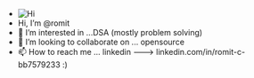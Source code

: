 - ![Hi](https://user-images.githubusercontent.com/77536489/189487896-2ed5178f-0956-4669-ae82-278915cec3d1.gif)
- Hi, I’m @romit
- 👀 I’m interested in ...DSA (mostly problem solving)
- 💞️ I’m looking to collaborate on ... opensource
- 📫 How to reach me ... linkedin ---> linkedin.com/in/romit-c-bb7579233
:)
